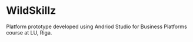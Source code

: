 # WildSkillz

Platform prototype developed using Andriod Studio for Business Platforms course at LU, Riga. 
